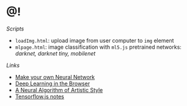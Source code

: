 # @!
*Scripts*
* `loadImg.html`: upload image from user computer to `img` element
* `mlpage.html`: image classification with `ml5.js` pretrained networks: *darknet, darknet tiny, mobilenet* 

*Links*
* <a href=https://github.com/ProWhalen/AndrewNg-ML/blob/master/Make%20Your%20Own%20Neural%20Network.pdf> Make your own Neural Network </a>
* <a href=https://arxiv.org/pdf/1901.09388.pdf> Deep Learning in the Browser </a>
* <a href=https://arxiv.org/pdf/1508.06576.pdf> A Neural Algorithm of Artistic Style </a>
* <a href=https://www.ibiblio.org/e-notes/ml/notes.htm> Tensorflow.js notes </a>
